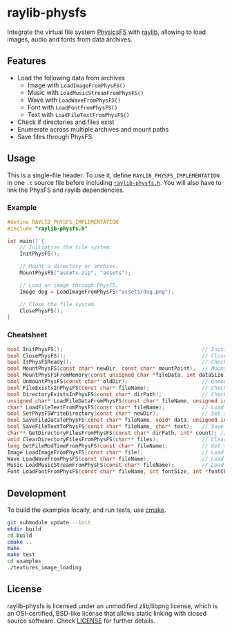 # raylib-physfs

Integrate the virtual file system [PhysicsFS](https://icculus.org/physfs/) with [raylib](https://www.raylib.com/), allowing to load images, audio and fonts from data archives.

## Features

- Load the following data from archives
    - Image with `LoadImageFromPhysFS()`
    - Music with `LoadMusicStreamFromPhysFS()`
    - Wave with `LoadWaveFromPhysFS()`
    - Font with `LoadFontFromPhysFS()`
    - Text with `LoadFileTextFromPhysFS()`
- Check if directories and files exist
- Enumerate across multiple archives and mount paths
- Save files through PhysFS

## Usage

This is a single-file header. To use it, define `RAYLIB_PHYSFS_IMPLEMENTATION` in one `.c` source file before including [`raylib-physfs.h`](include/raylib-physfs.h). You will also have to link the PhysFS and raylib dependencies.

### Example

``` c
#define RAYLIB_PHYSFS_IMPLEMENTATION
#include "raylib-physfs.h"

int main() {
    // Initiatize the file system.
    InitPhysFS();

    // Mount a directory or archive.
    MountPhysFS("assets.zip", "assets");

    // Load an image through PhysFS.
    Image dog = LoadImageFromPhysFS("assets/dog.png");

    // Close the file system.
    ClosePhysFS();
}
```

### Cheatsheet

``` c
bool InitPhysFS();                                             // Initialize the PhysFS file system
bool ClosePhysFS();                                            // Close the PhysFS file system
bool IsPhysFSReady();                                          // Check if PhysFS has been initialized successfully
bool MountPhysFS(const char* newDir, const char* mountPoint);  // Mount the given directory at a mount point
bool MountPhysFSFromMemory(const unsigned char *fileData, int dataSize, const char* newDir, const char* mountPoint);  // Mount the given file data as a mount point.
bool UnmountPhysFS(const char* oldDir);                        // Unmounts the given directory
bool FileExistsInPhysFS(const char* fileName);                 // Check if the given file exists in PhysFS
bool DirectoryExistsInPhysFS(const char* dirPath);             // Check if the given directory exists in PhysFS
unsigned char* LoadFileDataFromPhysFS(const char* fileName, unsigned int* bytesRead);  // Load a data buffer from PhysFS (memory should be freed)
char* LoadFileTextFromPhysFS(const char* fileName);            // Load text from a file (memory should be freed)
bool SetPhysFSWriteDirectory(const char* newDir);              // Set the base directory where PhysFS should write files to.
bool SaveFileDataToPhysFS(const char* fileName, void* data, unsigned int bytesToWrite);  // Save the given file data in PhysFS
bool SaveFileTextToPhysFS(const char* fileName, char* text);   // Save the given file text in PhysFS
char** GetDirectoryFilesFromPhysFS(const char* dirPath, int* count); // Get filenames in a directory path (memory should be freed)
void ClearDirectoryFilesFromPhysFS(char** files);              // Clear directory files paths buffers (free memory)
long GetFileModTimeFromPhysFS(const char* fileName);           // Get file modification time (last write time) from PhysFS.
Image LoadImageFromPhysFS(const char* file);                   // Load an image from PhysFS
Wave LoadWaveFromPhysFS(const char* fileName);                 // Load wave data from PhysFS
Music LoadMusicStreamFromPhysFS(const char* fileName);         // Load music data from PhysFS
Font LoadFontFromPhysFS(const char* fileName, int fontSize, int *fontChars, int charsCount);  // Load a font from PhysFS
```

## Development

To build the examples locally, and run tests, use [cmake](https://cmake.org/).

``` bash
git submodule update --init
mkdir build
cd build
cmake ..
make
make test
cd examples
./textures_image_loading
```

## License

raylib-physfs is licensed under an unmodified zlib/libpng license, which is an OSI-certified, BSD-like license that allows static linking with closed source software. Check [LICENSE](LICENSE) for further details.
